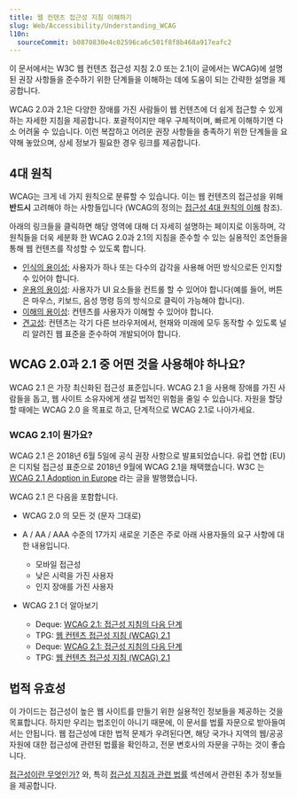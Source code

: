 ```yaml
---
title: 웹 컨텐츠 접근성 지침 이해하기
slug: Web/Accessibility/Understanding_WCAG
l10n:
  sourceCommit: b0870830e4c02596ca6c501f8f8b468a917eafc2
---
```


이 문서에서는 W3C 웹 컨텐츠 접근성 지침 2.0 또는 2.1(이 글에서는 WCAG)에 설명된 권장 사항들을 준수하기 위한 단계들을 이해하는 데에 도움이 되는 간략한 설명을 제공합니다.

WCAG 2.0과 2.1은 다양한 장애를 가진 사람들이 웹 컨텐츠에 더 쉽게 접근할 수 있게 하는 자세한 지침을 제공합니다. 포괄적이지만 매우 구체적이며, 빠르게 이해하기엔 다소 어려울 수 있습니다. 이런 복잡하고 어려운 권장 사항들을 충족하기 위한 단계들을 요약해 놓았으며, 상세 정보가 필요한 경우 링크를 제공합니다.

## 4대 원칙

WCAG는 크게 네 가지 원칙으로 분류할 수 있습니다. 이는 웹 컨텐츠의 접근성을 위해 **반드시** 고려해야 하는 사항들입니다 (WCAG의 정의는 [접근성 4대 원칙의 이해](https://www.w3.org/TR/UNDERSTANDING-WCAG20/intro.html#introduction-fourprincs-head) 참조).

아래의 링크들을 클릭하면 해당 영역에 대해 더 자세히 설명하는 페이지로 이동하며, 각 원칙들을 더욱 세분화 한 WCAG 2.0과 2.1의 지침을 준수할 수 있는 실용적인 조언들을 통해 웹 컨텐츠를 작성할 수 있도록 합니다.

- [인식의 용이성:](/ko/docs/user:chrisdavidmills/Understanding_WCAG/Perceivable) 사용자가 하나 또는 다수의 감각을 사용해 어떤 방식으로든 인지할 수 있어야 합니다.
- [운용의 용이성](/ko/docs/user:chrisdavidmills/Understanding_WCAG/Operable): 사용자가 UI 요소들을 컨트롤 할 수 있어야 합니다(예를 들어, 버튼은 마우스, 키보드, 음성 명령 등의 방식으로 클릭이 가능해야 합니다).
- [이해의 용이성](/ko/docs/user:chrisdavidmills/Understanding_WCAG/Understandable): 컨텐츠를 사용자가 이해할 수 있어야 합니다.
- [견고성](/ko/docs/user:chrisdavidmills/Understanding_WCAG/Robust): 컨텐츠는 각기 다른 브라우저에서, 현재와 미래에 모두 동작할 수 있도록 널리 알려진 웹 표준을 준수하여 개발되어야 합니다.

## WCAG 2.0과 2.1 중 어떤 것을 사용해야 하나요?

WCAG 2.1 은 가장 최신화된 접근성 표준입니다. WCAG 2.1 을 사용해 장애를 가진 사람들을 돕고, 웹 사이트 소유자에게 생길 법적인 위험을 줄일 수 있습니다. 자원을 할당할 때에는 WCAG 2.0 을 목표로 하고, 단계적으로 WCAG 2.1로 나아가세요.

### WCAG 2.1이 뭔가요?

WCAG 2.1 은 2018년 6월 5일에 공식 권장 사항으로 발표되었습니다. 유럽 연합 (EU)은 디지털 접근성 표준으로 2018년 9월에 WCAG 2.1을 채택했습니다. W3C 는 [WCAG 2.1 Adoption in Europe](https://www.w3.org/blog/2018/09/wcag-2-1-adoption-in-europe/) 라는 글을 발행했습니다.

WCAG 2.1 은 다음을 포함합니다.

- WCAG 2.0 의 모든 것 (문자 그대로)
- A / AA / AAA 수준의 17가지 새로운 기준은 주로 아래 사용자들의 요구 사항에 대한 내용입니다.
  - 모바일 접근성
  - 낮은 시력을 가진 사용자
  - 인지 장애를 가진 사용자

- WCAG 2.1 더 알아보기

  - Deque: [WCAG 2.1: 접근성 지침의 다음 단계](https://www.deque.com/blog/wcag-2-1-what-is-next-for-accessibility-guidelines/)
  - TPG: [웹 컨텐츠 접근성 지침 (WCAG) 2.1](https://developer.paciellogroup.com/blog/2018/06/web-content-accessibility-guidelines-wcag-2-1/)
  - Deque: [WCAG 2.1: 접근성 지침의 다음 단계](https://www.deque.com/blog/wcag-2-1-what-is-next-for-accessibility-guidelines/)
  - TPG: [웹 컨텐츠 접근성 지침 (WCAG) 2.1](https://developer.paciellogroup.com/blog/2018/06/web-content-accessibility-guidelines-wcag-2-1/)

## 법적 유효성

이 가이드는 접근성이 높은 웹 사이트를 만들기 위한 실용적인 정보들을 제공하는 것을 목표합니다. 하지만 우리는 법조인이 아니기 때문에, 이 문서를 법률 자문으로 받아들여서는 안됩니다. 웹 접근성에 대한 법적 문제가 우려된다면, 해당 국가나 지역의 웹/공공 자원에 대한 접근성에 관련된 법률을 확인하고, 전문 변호사의 자문을 구하는 것이 좋습니다.

[접근성이란 무엇인가?](/ko/docs/Learn/Accessibility/What_is_accessibility) 와, 특히 [접근성 지침과 관련 법률](/ko/docs/Learn/Accessibility/What_is_accessibility#Accessibility_guidelines_and_the_law) 섹션에서 관련된 추가 정보들을 제공합니다.
